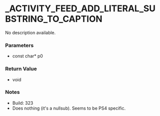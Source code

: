 # _ACTIVITY_FEED_ADD_LITERAL_SUBSTRING_TO_CAPTION

No description available.

### Parameters
* const char* p0

### Return Value
* void

### Notes
* Build: 323
* Does nothing (it's a nullsub). Seems to be PS4 specific.

